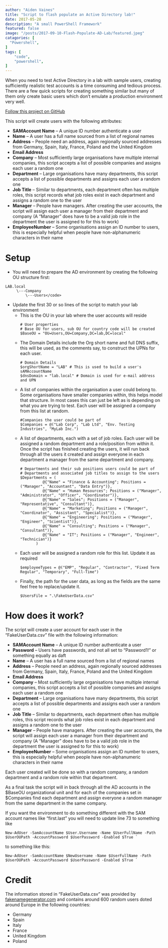 ```yaml
---
author: "Aiden Vaines"
title: "Script to flash populate an Active Directory lab!"
date: 2017-05-28
description: "A small PowerShell Framework"
featured: false
image: "/posts/2017-09-10-Flash-Populate-AD-Lab/featured.jpeg"
catagories: [
  "Powershell",
]
tags: [
    "code",
    "powershell",
]
---
```


When you need to test Active Directory in a lab with sample users, creating sufficiently realistic test accounts is a time consuming and tedious process. There are a few quick scripts for creating something similar but many of them only create basic users which don’t emulate a production environment very well.

[Follow this project on GitHub](https://github.com/avaines/Random-Powershell-Scripts/tree/master/Start-LabADPopulate)


This script will create users with the following attributes:

* **SAMAccount Name** – A unique ID number authenticate a user
* **Name** – A user has a full name sourced from a list of regional names
* **Address** – People need an address, again regionally sourced addresses from Germany, Spain, Italy, France, Poland and the United Kingdom
* **Email Address**
* **Company** – Most sufficiently large organisations have multiple internal companies, this script accepts a list of possible companies and assigns each user a random one
* **Department** – Large organisations have many departments, this script accepts a list of possible departments and assigns each user a random one
* **Job Title** – Similar to departments, each department often has multiple roles, this script records what job roles exist in each department and assigns a random one to the user
* **Manager** – People have managers. After creating the user accounts, the script will assign each user a manager from their department and company (A “Manager” does have to be a valid job role in the department the user is assigned to for this to work)
* **EmployeeNumber** – Some organisations assign an ID number to users, this is especially helpful when people have non-alphanumeric characters in their name


# Setup
* You will need to prepare the AD environment by creating the following OU structure first:
```
LAB.local
     \---Company
         \---Users</code>
```

* Update the first 30 or so lines of the script to match your lab environment
    *   This is the OU in your lab where the user accounts will reside
        ```
        # User properties
        # Base OU for users, sub OU for country code will be created
        $BaseOU = "OU=Users,OU=Company,DC=lab,DC=local"
        ```
    * The Domain Details include the Org short name and full DNS suffix, this will be used, as the comments say, to construct the UPNs for each user.
        ```
        # Domain Details
        $orgShortName = "LAB" # This is used to build a user's sAMAccountName
        $dnsDomain = "lab.local" # Domain is used for e-mail address and UPN
        ```
    * A list of companies within the organisation a user could belong to. Some organisations have smaller companies within, this helps model that structure. In most cases this can just be left as is depending on what you are trying to test. Each user will be assigned a company from this list at random.
        ```
        #Companies the user could be part of
        $Companies = @("Lab Corp", "Lab Ltd", "Env. Testing Industries", "MyLab Inc.")
        ```
    * A list of departments, each with a set of job roles. Each user will be assigned a random department and a role/position from within it. Once the script has finished creating the users, it will run back through all the users it created and assign everyone in each department a manager from the same department and company.
        ```
        # Departments and their sub positions users could be part of
        # Departments and associated job titles to assign to the users
        $Departments = ( 
                  @{"Name" = "Finance & Accounting"; Positions = ("Manager", "Accountant", "Data Entry")},
                  @{"Name" = "Human Resources"; Positions = ("Manager", "Administrator", "Officer", "Coordinator")},
                  @{"Name" = "Sales"; Positions = ("Manager", "Representative", "Consultant")},
                  @{"Name" = "Marketing"; Positions = ("Manager", "Coordinator", "Assistant", "Specialist")},
                  @{"Name" = "Engineering"; Positions = ("Manager", "Engineer", "Scientist")},
                  @{"Name" = "Consulting"; Positions = ("Manager", "Consultant")},
                  @{"Name" = "IT"; Positions = ("Manager", "Engineer", "Technician")}
               )
        ```
    * Each user will be assigned a random role for this list. Update it as required
        ```
        $employeeTypes = @("EMP", "Regular", "Contractor", "Fixed Term Regular", "Temporary", "Full-Time")
        ```
    * Finally, the path for the user data, as long as the fields are the same feel free to replace/update it.
        ```
        $UsersFile = ".\FakeUserData.csv"
        ```

# How does it work?
The script will create a user account for each user in the “FakeUserData.csv” file with the following information:
* **SAMAccount Name** – A unique ID number authenticate a user
* **Password** – Users have passwords, and not all set to “Password1!” or something equally as daft
* **Name** – A user has a full name sourced from a list of regional names
* **Address** – People need an address, again regionally sourced addresses from Germany, Spain, Italy, France, Poland and the United Kingdom
* **Email Address**
* **Company** – Most sufficiently large organisations have multiple internal companies, this script accepts a list of possible companies and assigns each user a random one
* **Department** – Large organisations have many departments, this script accepts a list of possible departments and assigns each user a random one
* **Job Title** – Similar to departments, each department often has multiple roles, this script records what job roles exist in each department and assigns a random one to the user
* **Manager** – People have managers. After creating the user accounts, the script will assign each user a manager from their department and company (A “Manager” does have to be a valid job role in the department the user is assigned to for this to work)
* **EmployeeNumber** – Some organisations assign an ID number to users, this is especially helpful when people have non-alphanumeric characters in their name

Each user created will be done so with a random company, a random department and a random role within that department.

As a final task the script will in back through all the AD accounts in the $BaseOU organizational unit and for each of the companies set in $Companies find each department and assign everyone a random manager from the same department in the same company.

If you want the environment to do something different with the SAM account names like “first.last” you will need to update line 73 to something like
```
New-AdUser -SamAccountName $User.Username -Name $UserFullName -Path $UserOUPath -AccountPassword $UserPassword -Enabled $True `
```
to something like this:

```$NewUsername = $User.givenname + "." + $User.Surname
New-AdUser -SamAccountName $NewUsername -Name $UserFullName -Path $UserOUPath -AccountPassword $UserPassword -Enabled $True `
```

# Credit
The information stored in “FakeUserData.csv” was provided by [fakenamegenerator.com](https://www.fakenamegenerator.com/) and contains around 600 random users doted around Europe in the following countries:

* Germany
* Spain
* Italy
* France
* United Kingdom
* Poland

